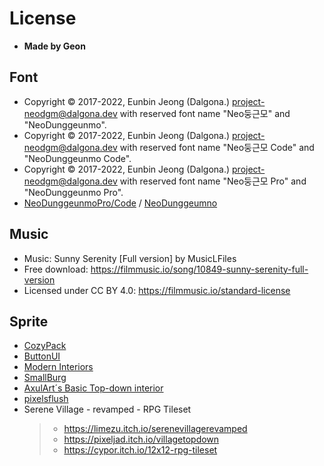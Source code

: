 # License

- **Made by Geon**

## Font
- Copyright © 2017-2022, Eunbin Jeong (Dalgona.) <project-neodgm@dalgona.dev>
with reserved font name "Neo둥근모" and "NeoDunggeunmo".
- Copyright © 2017-2022, Eunbin Jeong (Dalgona.) <project-neodgm@dalgona.dev>
with reserved font name "Neo둥근모 Code" and "NeoDunggeunmo Code".
- Copyright © 2017-2022, Eunbin Jeong (Dalgona.) <project-neodgm@dalgona.dev>
with reserved font name "Neo둥근모 Pro" and "NeoDunggeunmo Pro".
- [NeoDunggeunmoPro/Code](https://github.com/neodgm/neodgm-pro/blob/main/LICENSE.txt) / [NeoDunggeumno](https://github.com/neodgm/neodgm/blob/main/LICENSE.txt)

## Music
- Music: Sunny Serenity [Full version] by MusicLFiles
- Free download: https://filmmusic.io/song/10849-sunny-serenity-full-version
- Licensed under CC BY 4.0: https://filmmusic.io/standard-license

## Sprite
- [CozyPack](https://shubibubi.itch.io/)
- [ButtonUI](https://kicked-in-teeth.itch.io/)
- [Modern Interiors](https://limezu.itch.io/)
- [SmallBurg](https://almostapixel.itch.io/)
- [AxulArt´s Basic Top-down interior](https://axulart.itch.io/)
- [pixelsflush](https://pixelsflush.itch.io/)
- Serene Village - revamped - RPG Tileset
  > - https://limezu.itch.io/serenevillagerevamped
  > - https://pixeljad.itch.io/villagetopdown
  > - https://cypor.itch.io/12x12-rpg-tileset
